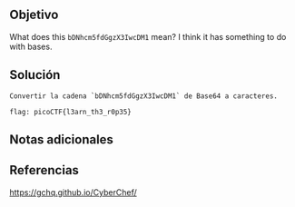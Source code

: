 ## Objetivo

What does this `bDNhcm5fdGgzX3IwcDM1` mean? I think it has something to do with bases.
## Solución

```
Convertir la cadena `bDNhcm5fdGgzX3IwcDM1` de Base64 a caracteres.

flag: picoCTF{l3arn_th3_r0p35}
```
## Notas adicionales

## Referencias

https://gchq.github.io/CyberChef/